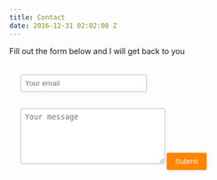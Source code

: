 ```yaml
---
title: Contact
date: 2016-12-31 02:02:00 Z
---
```


<style type="text/css">
.form-style-2{
    max-width: 500px;
    padding: 20px 12px 10px 20px;
    font: 13px Arial, Helvetica, sans-serif;
}
.form-style-2-heading{
    font-weight: bold;
    font-style: italic;
    border-bottom: 2px solid #ddd;
    margin-bottom: 20px;
    font-size: 15px;
    padding-bottom: 3px;
}
.form-style-2 label{
    display: block;
    margin: 0px 0px 15px 0px;
}
.form-style-2 label > span{
    width: 100px;
    font-weight: bold;
    float: left;
    padding-top: 8px;
    padding-right: 5px;
}
.form-style-2 span.required{
    color:red;
}
.form-style-2 .tel-number-field{
    width: 40px;
    text-align: center;
}
.form-style-2 input.input-field{
    width: 48%;
    margin-bottom: 30px;
    
}

.form-style-2 input.input-field, 
.form-style-2 .tel-number-field, 
.form-style-2 .textarea-field, 
 .form-style-2 .select-field{
    box-sizing: border-box;
    -webkit-box-sizing: border-box;
    -moz-box-sizing: border-box;
    border: 1px solid #C2C2C2;
    box-shadow: 1px 1px 4px #EBEBEB;
    -moz-box-shadow: 1px 1px 4px #EBEBEB;
    -webkit-box-shadow: 1px 1px 4px #EBEBEB;
    border-radius: 3px;
    -webkit-border-radius: 3px;
    -moz-border-radius: 3px;
    padding: 7px;
    outline: none;
}
.form-style-2 .input-field:focus, 
.form-style-2 .tel-number-field:focus, 
.form-style-2 .textarea-field:focus,  
.form-style-2 .select-field:focus{
    border: 1px solid #0C0;
}
.form-style-2 .textarea-field{
    height:100px;
    width: 55%;
}
.form-style-2 input[type=submit],
.form-style-2 input[type=button]{
    border: none;
    padding: 8px 15px 8px 15px;
    background: #FF8500;
    color: #fff;
    box-shadow: 1px 1px 4px #DADADA;
    -moz-box-shadow: 1px 1px 4px #DADADA;
    -webkit-box-shadow: 1px 1px 4px #DADADA;
    border-radius: 3px;
    -webkit-border-radius: 3px;
    -moz-border-radius: 3px;
}
.form-style-2 input[type=submit]:hover,
.form-style-2 input[type=button]:hover{
    background: #EA7B00;
    color: #fff;
}
</style>
<p>Fill out the form below and I will get back to you</p>
<div class="form-style-2">
<form method="POST" action="http://formspree.io/hitech126@gmail.com">
  <input class="input-field" type="email" name="email" placeholder="Your email">
  <input class="input-field" type="hidden" name="_subject" value="New submission!" />
  <textarea class="textarea-field" name="message" placeholder="Your message"></textarea>

<input type="submit" value="Submit" />
</form>
</div>